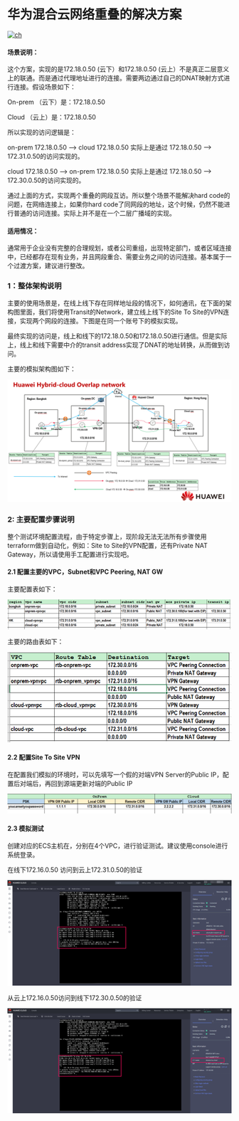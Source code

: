 # 华为混合云网络重叠的解决方案

[![ch](https://img.shields.io/badge/lang-en-red)](https://github.com/terraform-hwcloud-apac-pso-modules/hwcloud-apac-pso-solutions/blob/master/hwcloud-solution-hybridcloud-overlap-network/README.en.md)



#### 场景说明：

这个方案，实现的是172.18.0.50 (云下）和172.18.0.50  (云上）不是真正二层意义上的联通。而是通过代理地址进行的连接。需要两边通过自己的DNAT映射方式进行连接。假设场景如下：

On-prem （云下）是：172.18.0.50

Cloud （云上）是：172.18.0.50

所以实现的访问逻辑是：

on-prem 172.18.0.50 --> cloud    172.18.0.50  实际上是通过   172.18.0.50 --> 172.31.0.50的访问实现的。

cloud   172.18.0.50 -->  on-prem 172.18.0.50   实际上是通过  172.18.0.50 --> 172.30.0.50的访问实现的。

通过上面的方式，实现两个重叠的网段互访。所以整个场景不能解决hard code的问题，在网络连接上，如果你hard code了同网段的地址，这个时候，仍然不能进行普通的访问连接。实际上并不是在一个二层广播域的实现。

#### 适用情况：

通常用于企业没有完整的合理规划，或者公司重组，出现特定部门，或者区域连接中，已经都存在现有业务，并且网段重合、需要业务之间的访问连接。基本属于一个过渡方案，建议进行整改。



### 1：整体架构说明

主要的使用场景是，在线上线下存在同样地址段的情况下，如何通讯，在下面的架构图里面，我们将使用Transit的Network，建立线上线下的Site To Site的VPN连接，实现两个网段的连接。下图是在同一个账号下的模拟实现。

最终实现的访问是，线上和线下的172.18.0.50和172.18.0.50进行通信。但是实际上，线上和线下需要中介的transit address实现了DNAT的地址转换，从而做到访问。



主要的模拟架构图如下：

![arch](./images/arch.png)

### 

### 2: 主要配置步骤说明

整个测试环境配置流程，由于特定步骤上，现阶段无法无法所有步骤使用terraform做到自动化，例如：Site  to Site的VPN配置，还有Private NAT  Gateway，所以请使用手工配置进行实现吧。

#### 2.1 配置主要的VPC，Subnet和VPC Peering, NAT GW

主要配置表如下：

![vpc](./images/vpc.png)

主要的路由表如下：

![rtb](./images/rtb.png)

#### 2.2 配置Site To Site VPN

在配置我们模拟的环境时，可以先填写一个假的对端VPN Server的Public IP，配置后对端后，再回到源端更新对端的Public IP

![vpn](./images/vpn.png)



#### 2.3 模拟测试

创建对应的ECS主机在，分别在4个VPC，进行验证测试。建议使用console进行系统登录。

在线下172.16.0.50 访问到云上172.31.0.50的验证

![onprem-test](./images/onprem-test.png)

从云上172.16.0.50访问到线下172.30.0.50的验证

![cloud-test](./images/cloud-test.png)
